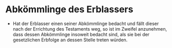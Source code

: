 # Abkömmlinge des Erblassers

- Hat der Erblasser einen seiner Abkömmlinge bedacht und fällt dieser nach der Errichtung des Testaments weg, so ist im Zweifel anzunehmen, dass dessen Abkömmlinge insoweit bedacht sind, als sie bei der gesetzlichen Erbfolge an dessen Stelle treten würden.

